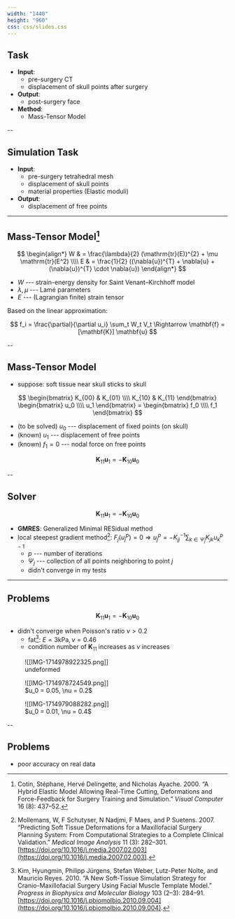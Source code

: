 ```yaml
---
width: "1440"
height: "960"
css: css/slides.css
---
```


## Task

- **Input**:
  - pre-surgery CT
  - displacement of skull points after surgery
- **Output**:
  - post-surgery face
- **Method**:
  - Mass-Tensor Model

--

## Simulation Task

- **Input**:
  - pre-surgery tetrahedral mesh
  - displacement of skull points
  - material properties (Elastic moduli)
- **Output**:
  - displacement of free points

---

## Mass-Tensor Model[^(Cotin, Delingette, and Ayache 2000)]

[^(Cotin, Delingette, and Ayache 2000)]: Cotin, Stéphane, Hervé Delingette, and Nicholas Ayache. 2000. “A Hybrid Elastic Model Allowing Real-Time Cutting, Deformations and Force-Feedback for Surgery Training and Simulation.” _Visual Computer_ 16 (8): 437–52.

$$
\begin{align*}
  W & = \frac{\lambda}{2} (\mathrm{tr}(E))^{2} + \mu \mathrm{tr}(E^2) \\\\
  E & = \frac{1}{2} ((\nabla{u})^{T} + \nabla{u} + (\nabla{u})^{T} \cdot \nabla{u})
\end{align*}
$$

- $W$ --- strain-energy density for Saint Venant–Kirchhoff model
- $\lambda, \mu$ --- Lamé parameters
- $E$ --- (Lagrangian finite) strain tensor

Based on the linear approximation:

$$
f_i = \frac{\partial}{\partial u_i} \sum_t W_t V_t
\Rightarrow
\mathbf{f} = [\mathbf{K}] \mathbf{u}
$$

--

## Mass-Tensor Model

- suppose: soft tissue near skull sticks to skull

$$
\begin{bmatrix}
  K_{00} & K_{01} \\\\
  K_{10} & K_{11}
\end{bmatrix} \begin{bmatrix}
  u_0 \\\\
  u_1
\end{bmatrix} = \begin{bmatrix}
  f_0 \\\\
  f_1
\end{bmatrix}
$$

- (to be solved) $u_0$ --- displacement of fixed points (on skull)
- (known) $u_1$ --- displacement of free points
- (known) $f_1 = 0$ --- nodal force on free points

$$
\mathbf K_{11} \mathbf u_1 = - \mathbf K_{10} \mathbf u_0
$$

--

## Solver

$$
\mathbf K_{11} \mathbf u_1 = - \mathbf K_{10} \mathbf u_0
$$

- **GMRES**: Generalized Minimal RESidual method
- local steepest gradient method[^(Mollemans et al. 2007)]\: $F_j(u_j^p) = 0 \Rightarrow u_j^{p} = - K_{jj}^{-1} \sum_{k \in \Psi_j} K_{jk} u_k^{p - 1}$
  - $p$ --- number of iterations
  - $\Psi_j$ --- collection of all points neighboring to point $j$
  - didn't converge in my tests

[^(Mollemans et al. 2007)]: Mollemans, W, F Schutyser, N Nadjmi, F Maes, and P Suetens. 2007. “Predicting Soft Tissue Deformations for a Maxillofacial Surgery Planning System: From Computational Strategies to a Complete Clinical Validation.” _Medical Image Analysis_ 11 (3): 282–301. [https://doi.org/10.1016/j.media.2007.02.003](https://doi.org/10.1016/j.media.2007.02.003).

---

## Problems

$$
\mathbf K_{11} \mathbf u_1 = - \mathbf K_{10} \mathbf u_0
$$

- didn't converge when Poisson's ratio $\nu > 0.2$
  - fat[^(Kim et al. 2010)]\: $E = 3 \mathrm{kPa}, \nu = 0.46$
  - condition number of $\mathbf{K}_{11}$ increases as $\nu$ increases

[^(Kim et al. 2010)]: Kim, Hyungmin, Philipp Jürgens, Stefan Weber, Lutz-Peter Nolte, and Mauricio Reyes. 2010. “A New Soft-Tissue Simulation Strategy for Cranio-Maxillofacial Surgery Using Facial Muscle Template Model.” _Progress in Biophysics and Molecular Biology_ 103 (2–3): 284–91. [https://doi.org/10.1016/j.pbiomolbio.2010.09.004](https://doi.org/10.1016/j.pbiomolbio.2010.09.004).

<split even>
<figure>
  ![[IMG-1714978922325.png]]
  <figcaption>undeformed</figcaption>
</figure>
<figure>
  ![[IMG-1714978724549.png]]
  <figcaption>$u_0 = 0.05, \nu = 0.2$</figcaption>
</figure>
<figure>
  ![[IMG-1714979088282.png]]
  <figcaption>$u_0 = 0.01, \nu = 0.4$</figcaption>
</figure>
</split>

--

## Problems

- poor accuracy on real data
